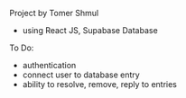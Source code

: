 

Project by Tomer Shmul
- using React JS, Supabase Database

To Do:
- authentication
- connect user to database entry
- ability to resolve, remove, reply to entries